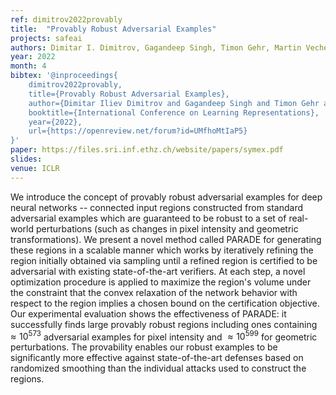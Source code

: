 ```yaml
---
ref: dimitrov2022provably
title:  "Provably Robust Adversarial Examples"
projects: safeai
authors: Dimitar I. Dimitrov, Gagandeep Singh, Timon Gehr, Martin Vechev
year: 2022
month: 4
bibtex: '@inproceedings{
    dimitrov2022provably,
    title={Provably Robust Adversarial Examples},
    author={Dimitar Iliev Dimitrov and Gagandeep Singh and Timon Gehr and Martin Vechev},
    booktitle={International Conference on Learning Representations},
    year={2022},
    url={https://openreview.net/forum?id=UMfhoMtIaP5}
}'
paper: https://files.sri.inf.ethz.ch/website/papers/symex.pdf
slides: 
venue: ICLR
---
```

We introduce the concept of provably robust adversarial examples for deep neural networks -- connected input regions constructed from standard adversarial examples which are guaranteed to be robust to a set of real-world perturbations (such as changes in pixel intensity and geometric transformations). We present a novel method called PARADE for generating these regions in a scalable manner which works by iteratively refining the region initially obtained via sampling until a refined region is certified to be adversarial with existing state-of-the-art verifiers. At each step, a novel optimization procedure is applied to maximize the region's volume under the constraint that the convex relaxation of the network behavior with respect to the region implies a chosen bound on the certification objective. Our experimental evaluation shows the effectiveness of PARADE: it successfully finds large provably robust regions including ones containing $\approx 10^{573}$ adversarial examples for pixel intensity and $\approx 10^{599}$ for geometric perturbations. The provability enables our robust examples to be significantly more effective against state-of-the-art defenses based on randomized smoothing than the individual attacks used to construct the regions.
